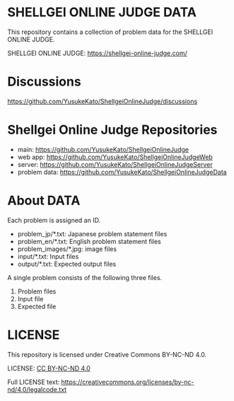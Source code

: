 # SHELLGEI ONLINE JUDGE DATA
This repository contains a collection of problem data for the SHELLGEI ONLINE JUDGE.

SHELLGEI ONLINE JUDGE: https://shellgei-online-judge.com/

# Discussions
https://github.com/YusukeKato/ShellgeiOnlineJudge/discussions

# Shellgei Online Judge Repositories
- main: https://github.com/YusukeKato/ShellgeiOnlineJudge
- web app: https://github.com/YusukeKato/ShellgeiOnlineJudgeWeb
- server: https://github.com/YusukeKato/ShellgeiOnlineJudgeServer
- problem data: https://github.com/YusukeKato/ShellgeiOnlineJudgeData

# About DATA
Each problem is assigned an ID.

- problem_jp/\*.txt: Japanese problem statement files
- problem_en/\*.txt: English problem statement files
- problem_images/\*.jpg: image files
- input/\*.txt: Input files
- output/\*.txt: Expected output files

A single problem consists of the following three files.

1. Problem files
2. Input file
3. Expected file

# LICENSE
This repository is licensed under Creative Commons BY-NC-ND 4.0.

LICENSE: [CC BY-NC-ND 4.0](https://creativecommons.org/licenses/by-nc-nd/4.0/)

Full LICENSE text: https://creativecommons.org/licenses/by-nc-nd/4.0/legalcode.txt
